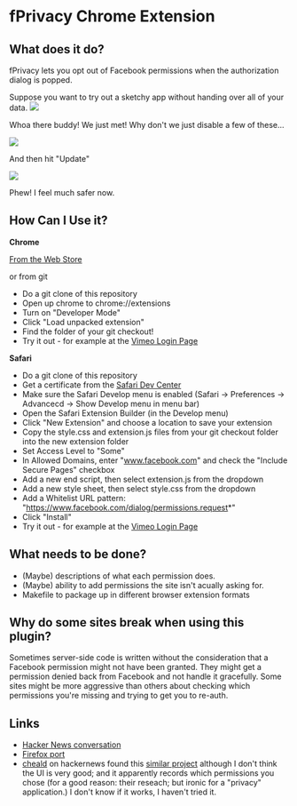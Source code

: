 fPrivacy Chrome Extension
========================

What does it do?
-----------

fPrivacy lets you opt out of Facebook permissions when the authorization dialog is popped.

Suppose you want to try out a sketchy app without handing over all of your data.
![](http://github.com/chadselph/fPrivacy/raw/master/screenshots/too%20many.png)

Whoa there buddy! We just met!  Why don't we just disable a few of these...

![](http://github.com/chadselph/fPrivacy/raw/master/screenshots/removing.png)

And then hit "Update"

![](http://github.com/chadselph/fPrivacy/raw/master/screenshots/gone.png)

Phew! I feel much safer now.

How Can I Use it?
-----------------

__Chrome__

[From the Web Store](https://chrome.google.com/webstore/detail/lkllliihmodekgjcioihaaodkbpeleph)

or from git

*  Do a git clone of this repository
*  Open up chrome to chrome://extensions
*  Turn on "Developer Mode"
*  Click "Load unpacked extension"
*  Find the folder of your git checkout!
* Try it out - for example at the [Vimeo Login Page](http://vimeo.com/log_in)

__Safari__

* Do a git clone of this repository
* Get a certificate from the [Safari Dev Center](http://developer.apple.com/devcenter/safari/index.action)
* Make sure the Safari Develop menu is enabled (Safari -> Preferences -> Advancecd -> Show Develop menu in menu bar)
* Open the Safari Extension Builder (in the Develop menu)
* Click "New Extension" and choose a location to save your extension
* Copy the style.css and extension.js files from your git checkout folder into the new extension folder
* Set Access Level to "Some"
* In Allowed Domains, enter "www.facebook.com" and check the "Include Secure Pages" checkbox
* Add a new end script, then select extension.js from the dropdown
* Add a new style sheet, then select style.css from the dropdown
* Add a Whitelist URL pattern: "https://www.facebook.com/dialog/permissions.request*"
* Click "Install"
* Try it out - for example at the [Vimeo Login Page](http://vimeo.com/log_in)

What needs to be done?
----------------------
*  (Maybe) descriptions of what each permission does.
*  (Maybe) ability to add permissions the site isn't acually asking for.
*  Makefile to package up in different browser extension formats

Why do some sites break when using this plugin?
----------------------------------------------
Sometimes server-side code is written without the consideration that a Facebook permission might not have been granted.  They might get a permission denied back from Facebook and not handle it gracefully.  Some sites might be more aggressive than others about checking which permissions you're missing and trying to get you to re-auth.


Links
-----
* [Hacker News conversation](https://news.ycombinator.com/item?id=3287272)
* [Firefox port](https://github.com/psawaya/OOptOut-Extension-Firefox)
* [cheald](http://hackerne.ws/user?id=cheald) on hackernews found this [similar project](https://chrome.google.com/webstore/detail/mlnhcepfaddcopbeggpobodmmodilgmc) although I don't think the UI is very good; and it apparently records which permissions you chose (for a good reason: their reseach; but ironic for a "privacy" application.)  I don't know if it works, I haven't tried it.
